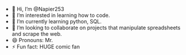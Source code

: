 - 👋 Hi, I’m @Napier253
- 👀 I’m interested in learning how to code.
- 🌱 I’m currently learning python, SQL.
- 💞️ I’m looking to collaborate on projects that manipulate spreadsheets and scrape the web.
- 😄 Pronouns: Mr.
- ⚡ Fun fact: HUGE comic fan

<!---
Napier253/Napier253 is a ✨ special ✨ repository because its `README.md` (this file) appears on your GitHub profile.
You can click the Preview link to take a look at your changes.
--->
